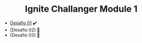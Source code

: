 <h1 align='center'>
Ignite Challanger Module 1
</h1>
 
- [Desafio 01](https://github.com/vitorpontual/Ignite-Bootcamp/tree/main/modulo-1/desafio-complementares/todo) :heavy_check_mark:
- [Desafio 02] :hammer:
- [Desafio 03] :hammer:

